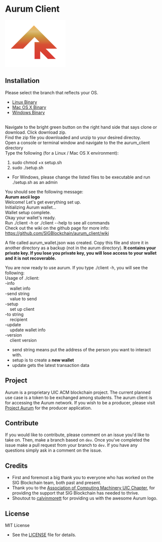 Aurum Client
=============
<img src = "assets/aurum_logo_readme.jpg"  alt="drawing" width="200"/>

## Installation
Please select the branch that reflects your OS.<br />
* [Linux Binary](https://github.com/SIGBlockchain/aurum_client/tree/linux_release.zip)
* [Mac OS X Binary](https://github.com/SIGBlockchain/aurum_client/tree/mac_release.zip)
* [Windows Binary](https://github.com/SIGBlockchain/aurum_client/tree/windows_release.zip)

<br />Navigate to the bright green button on the right hand side that says clone or download. Click download zip.<br />
Find the zip file you downloaded and unzip to your desired directoy.<br />
Open a console or terminal window and navigate to the the aurum_client directory<br />
Type the following (for a Linux / Mac OS X environment): <br />
1. sudo chmod +x setup.sh
2. sudo ./setup.sh

* For Windows, please change the listed files to be executable and run ./setup.sh as an admin

You should see the following message:<br />
**Aurum ascii logo**<br />
Welcome! Let's get everything set up.<br />
Initializing Aurum wallet...<br />
Wallet setup complete.<br />
Okay your wallet's ready.<br />
Run ./client -h or ./client --help to see all commands<br />
Check out the wiki on the github page for more info: https://github.com/SIGBlockchain/aurum_client/wiki<br />

A file called aurum_wallet.json was created. Copy this file and store it in another directory as a backup (not in the aurum directory). __It contains your private key. If you lose you private key, you will lose access to your wallet and it is not recoverable.__<br />

You are now ready to use aurum. If you type ./client -h, you will see the following:<br />
Usage of ./client:<br />
  -info<br />
    	&nbsp;&nbsp;&nbsp;&nbsp;wallet info<br />
  -send string<br />
    	&nbsp;&nbsp;&nbsp;&nbsp;value to send<br />
  -setup<br />
    	&nbsp;&nbsp;&nbsp;&nbsp;set up client<br />
  -to string<br />
    	&nbsp;&nbsp;&nbsp;&nbsp;recipient<br />
  -update<br />
    	&nbsp;&nbsp;&nbsp;&nbsp;update wallet info<br />
  -version<br />
    	&nbsp;&nbsp;&nbsp;&nbsp;client version<br />

* send string means put the address of the person you want to interact with.<br />
* setup is to create a __new wallet__<br />
* update gets the latest transaction data<br />

## Project
Aurum is a proprietary UIC ACM blockchain project. The current planned use case is a token to be exchanged among students. The aurum client is for accessing the Aurum network. If you wish to be a producer, please visit [Project Aurum](https://github.com/SIGBlockchain/project_aurum) for the producer application.

## Contribute
If you would like to contribute, please comment on an issue you'd like to take on. Then, make a branch based on `dev`. Once you've completed the issue make a pull request from your branch to `dev`. If you have any questions simply ask in a comment on the issue.

## Credits
- First and foremost a big thank you to everyone who has worked on the SIG Blockchain team, both past and present. 
- Thank you to the [Association of Computing Machinery UIC Chapter](https://acm.cs.uic.edu/), for providing the support that SIG Blockchain has needed to thrive.
- Shoutout to [calvinmorett](https://github.com/calvinmorett) for providing us with the awesome Aurum logo.

## License
MIT License
- See the [LICENSE](https://github.com/SIGBlockchain/project_aurum/blob/readme/LICENSE) file for details.
